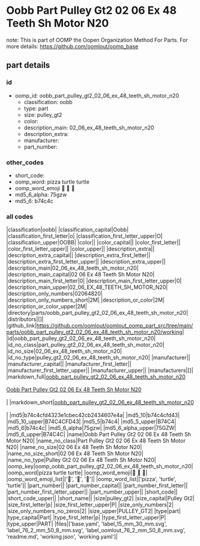 # Oobb Part Pulley Gt2 02 06 Ex 48 Teeth Sh Motor N20  

note: This is part of OOMP the Oopen Organization Method For Parts. For more details: https://github.com/oomlout/oomp_base

##  part details





### id
* oomp_id: oobb_part_pulley_gt2_02_06_ex_48_teeth_sh_motor_n20
  * classification: oobb
  * type: part
  * size: pulley_gt2
  * color: 
  * description_main: 02_06_ex_48_teeth_sh_motor_n20
  * description_extra: 
  * manufacturer: 
  * part_number: 

### other_codes
* short_code: 
* oomp_word: pizza turtle turtle
* oomp_word_emoji :pizza: :turtle: :turtle:
* md5_6_alpha: 75gzw
* md5_6: b74c4c

### all codes 
|classification|oobb|
|classification_capital|Oobb|
|classification_first_letter|o|
|classification_first_letter_upper|O|
|classification_upper|OOBB|
|color||
|color_capital||
|color_first_letter||
|color_first_letter_upper||
|color_upper||
|description_extra||
|description_extra_capital||
|description_extra_first_letter||
|description_extra_first_letter_upper||
|description_extra_upper||
|description_main|02_06_ex_48_teeth_sh_motor_n20|
|description_main_capital|02 06 Ex 48 Teeth Sh Motor N20|
|description_main_first_letter|0|
|description_main_first_letter_upper|0|
|description_main_upper|02_06_EX_48_TEETH_SH_MOTOR_N20|
|description_only_numbers|02064820|
|description_only_numbers_short|2M|
|description_or_color|2M|
|description_or_color_upper|2M|
|directory|parts/oobb_part_pulley_gt2_02_06_ex_48_teeth_sh_motor_n20|
|distributors|[]|
|github_link|https://github.com/oomlout/oomlout_oomp_part_src/tree/main/parts/oobb_part_pulley_gt2_02_06_ex_48_teeth_sh_motor_n20/working|
|id|oobb_part_pulley_gt2_02_06_ex_48_teeth_sh_motor_n20|
|id_no_class|part_pulley_gt2_02_06_ex_48_teeth_sh_motor_n20|
|id_no_size|02_06_ex_48_teeth_sh_motor_n20|
|id_no_type|pulley_gt2_02_06_ex_48_teeth_sh_motor_n20|
|manufacturer||
|manufacturer_capital||
|manufacturer_first_letter||
|manufacturer_first_letter_upper||
|manufacturer_upper||
|manufacturers|[]|
|markdown_full|[oobb_part_pulley_gt2_02_06_ex_48_teeth_sh_motor_n20](https://github.com/oomlout/oomlout_oomp_part_src/tree/main/parts/oobb_part_pulley_gt2_02_06_ex_48_teeth_sh_motor_n20/working)<br>[](https://github.com/oomlout/oomlout_oomp_part_src/tree/main/parts/oobb_part_pulley_gt2_02_06_ex_48_teeth_sh_motor_n20/working)<br>[Oobb Part Pulley Gt2 02 06 Ex 48 Teeth Sh Motor N20](https://github.com/oomlout/oomlout_oomp_part_src/tree/main/parts/oobb_part_pulley_gt2_02_06_ex_48_teeth_sh_motor_n20/working)<br><br>|
|markdown_short|[oobb_part_pulley_gt2_02_06_ex_48_teeth_sh_motor_n20](https://github.com/oomlout/oomlout_oomp_part_src/tree/main/parts/oobb_part_pulley_gt2_02_06_ex_48_teeth_sh_motor_n20/working)<br><br>|
|md5|b74c4cfd4323e1cbec42cb2434607e4a|
|md5_10|b74c4cfd43|
|md5_10_upper|B74C4CFD43|
|md5_5|b74c4|
|md5_5_upper|B74C4|
|md5_6|b74c4c|
|md5_6_alpha|75gzw|
|md5_6_alpha_upper|75GZW|
|md5_6_upper|B74C4C|
|name|Oobb Part Pulley Gt2 02 06 Ex 48 Teeth Sh Motor N20|
|name_no_class|Part Pulley Gt2 02 06 Ex 48 Teeth Sh Motor N20|
|name_no_size|02 06 Ex 48 Teeth Sh Motor N20|
|name_no_size_short|02 06 Ex 48 Teeth Sh Motor N20|
|name_no_type|Pulley Gt2 02 06 Ex 48 Teeth Sh Motor N20|
|oomp_key|oomp_oobb_part_pulley_gt2_02_06_ex_48_teeth_sh_motor_n20|
|oomp_word|pizza turtle turtle|
|oomp_word_emoji|:pizza: :turtle: :turtle:|
|oomp_word_emoji_list|[':pizza:', ':turtle:', ':turtle:']|
|oomp_word_list|['pizza', 'turtle', 'turtle']|
|part_number||
|part_number_capital||
|part_number_first_letter||
|part_number_first_letter_upper||
|part_number_upper||
|short_code||
|short_code_upper||
|short_name||
|size|pulley_gt2|
|size_capital|Pulley Gt2|
|size_first_letter|p|
|size_first_letter_upper|P|
|size_only_numbers|2|
|size_only_numbers_no_zeros|2|
|size_upper|PULLEY_GT2|
|type|part|
|type_capital|Part|
|type_first_letter|p|
|type_first_letter_upper|P|
|type_upper|PART|
|files|['base.yaml', 'label_15_mm_30_mm.svg', 'label_76_2_mm_50_8_mm.svg', 'label_oomlout_76_2_mm_50_8_mm.svg', 'readme.md', 'working.json', 'working.yaml']|
